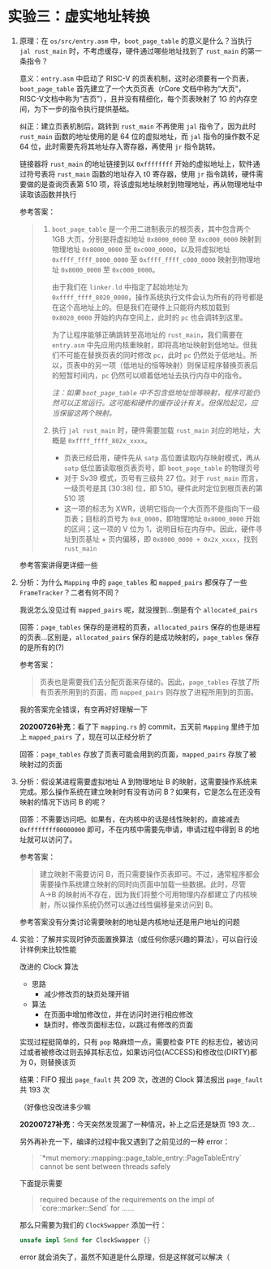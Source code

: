# 实验三：虚实地址转换

1. 原理：在 `os/src/entry.asm` 中，`boot_page_table` 的意义是什么？当执行 `jal rust_main` 时，不考虑缓存，硬件通过哪些地址找到了 `rust_main` 的第一条指令？

   意义：`entry.asm` 中启动了 RISC-V 的页表机制，这时必须要有一个页表，`boot_page_table` 首先建立了一个大页页表（rCore 文档中称为“大页”，RISC-V文档中称为“吉页”），且并没有精细化，每个页表映射了 1G 的内存空间，为下一步的指令执行提供基础。

   纠正：建立页表机制后，跳转到 `rust_main` 不再使用 `jal` 指令了，因为此时 `rust_main` 函数的地址使用的是 64 位的虚拟地址，而 `jal` 指令的操作数不足 64 位，此时需要先将其地址存入寄存器，再使用 `jr` 指令跳转。

   链接器将 `rust_main` 的地址链接到以 `0xffffffff` 开始的虚拟地址上，软件通过符号表将 `rust_main` 函数的地址存入 t0 寄存器，使用 `jr` 指令跳转，硬件需要做的是查询页表第 510 项，将该虚拟地址映射到物理地址，再从物理地址中读取该函数并执行

   参考答案：

   > 1. `boot_page_table` 是一个用二进制表示的根页表，其中包含两个 1GB 大页，分别是将虚拟地址 `0x8000_0000` 至 `0xc000_0000` 映射到物理地址 `0x8000_0000` 至 `0xc000_0000`，以及将虚拟地址 `0xffff_ffff_8000_0000` 至 `0xffff_ffff_c000_0000` 映射到物理地址 `0x8000_0000` 至 `0xc000_0000`。
   >
   >    由于我们在 `linker.ld` 中指定了起始地址为 `0xffff_ffff_8020_0000`，操作系统执行文件会认为所有的符号都是在这个高地址上的。但是我们在硬件上只能将内核加载到 `0x8020_0000` 开始的内存空间上，此时的 `pc` 也会调转到这里。
   >
   >    为了让程序能够正确跳转至高地址的 `rust_main`，我们需要在 `entry.asm` 中先应用内核重映射，即将高地址映射到低地址。但我们不可能在替换页表的同时修改 `pc`，此时 `pc` 仍然处于低地址。所以，页表中的另一项（低地址的恒等映射）则保证程序替换页表后的短暂时间内，`pc` 仍然可以顺着低地址去执行内存中的指令。
   >
   >    *注：如果 `boot_page_table` 中不包含低地址恒等映射，程序可能仍然可以正常运行。这可能和硬件的缓存设计有关。但保险起见，应当保留这两个映射。*
   >
   > 2. 执行 `jal rust_main` 时，硬件需要加载 `rust_main` 对应的地址，大概是 `0xffff_ffff_802x_xxxx`。
   >    - 页表已经启用，硬件先从 `satp` 高位置读取内存映射模式，再从 `satp` 低位置读取根页表页号，即 `boot_page_table` 的物理页号
   >    - 对于 Sv39 模式，页号有三级共 27 位。对于 `rust_main` 而言，一级页号是其 [30:38] 位，即 510。硬件此时定位到根页表的第 510 项
   >    - 这一项的标志为 XWR，说明它指向一个大页而不是指向下一级页表；目标的页号为 `0x8_0000`，即物理地址 `0x8000_0000` 开始的区间；这一项的 V 位为 1，说明目标在内存中。因此，硬件寻址到页基址 + 页内偏移，即 `0x8000_0000 + 0x2x_xxxx`，找到 `rust_main`

   参考答案讲得更详细一些

2. 分析：为什么 `Mapping` 中的 `page_tables` 和 `mapped_pairs` 都保存了一些 `FrameTracker`？二者有何不同？

   我说怎么没见过有 `mapped_pairs` 呢，就没搜到...倒是有个 `allocated_pairs`

   回答：`page_tables` 保存的是进程的页表，`allocated_pairs` 保存的也是进程的页表...区别是，`allocated_pairs` 保存的是成功映射的，`page_tables` 保存的是所有的(?)

   参考答案：

   > 页表也是需要我们去分配页面来存储的。因此，`page_tables` 存放了所有页表所用到的页面，而 `mapped_pairs` 则存放了进程所用到的页面。

   我的答案完全错误，有空再好好理解一下

   **20200726补充**：看了下 `mapping.rs` 的 commit，五天前 `Mapping` 里终于加上 `mapped_pairs` 了，现在可以正经分析了

   回答：`page_tables` 存放了页表可能会用到的页面，`mapped_pairs` 存放了被映射过的页面

3. 分析：假设某进程需要虚拟地址 A 到物理地址 B 的映射，这需要操作系统来完成。那么操作系统在建立映射时有没有访问 B？如果有，它是怎么在还没有映射的情况下访问 B 的呢？

   回答：不需要访问吧。如果有，在内核中的话是线性映射的，直接减去 `0xffffffff00000000` 即可，不在内核中需要先申请，申请过程中得到 B 的地址就可以访问了。

   参考答案：

   > 建立映射不需要访问 B，而只需要操作页表即可。不过，通常程序都会需要操作系统建立映射的同时向页面中加载一些数据。此时，尽管 A→B 的映射尚不存在，因为我们将整个可用物理内存都建立了内核映射，所以操作系统仍然可以通过线性偏移量来访问到 B。

   参考答案没有分类讨论需要映射的地址是内核地址还是用户地址的问题

4. 实验：了解并实现时钟页面置换算法（或任何你感兴趣的算法），可以自行设计样例来比较性能

   改进的 Clock 算法

   - 思路
     - 减少修改页的缺页处理开销
   - 算法
     - 在页面中增加修改位，并在访问时进行相应修改
     - 缺页时，修改页面标志位，以跳过有修改的页面

   实现过程挺简单的，只有 `pop` 略麻烦一点，需要检查 PTE 的标志位，被访问过或者被修改过则去掉其标志位，如果访问位(ACCESS)和修改位(DIRTY)都为 0，则替换该页

   结果：FIFO 报出 `page_fault` 共 209 次，改进的 Clock 算法报出 `page_fault` 共 193 次

   （好像也没改进多少嘛

   **20200727补充**：今天突然发现漏了一种情况，补上之后还是缺页 193 次...

   另外再补充一下，编译的过程中我又遇到了之前见过的一种 error：

   > \`*mut memory::mapping::page_table_entry::PageTableEntry\` cannot be sent between threads safely

   下面提示需要

   > required because of the requirements on the impl of \`core::marker::Send\` for ......

   那么只需要为我们的 `ClockSwapper` 添加一行：

   ```rust
   unsafe impl Send for ClockSwapper {}
   ```

   error 就会消失了，虽然不知道是什么原理，但是这样就可以解决（
